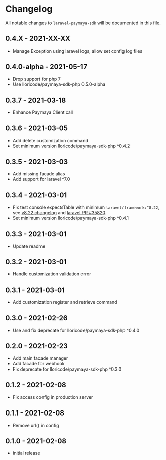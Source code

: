 # Changelog

All notable changes to `laravel-paymaya-sdk` will be documented in this file.

## 0.4.X - 2021-XX-XX

- Manage Exception using laravel logs, allow set config log files

## 0.4.0-alpha - 2021-05-17

- Drop support for php 7
- Use lloricode/paymaya-sdk-php 0.5.0-alpha

## 0.3.7 - 2021-03-18

- Enhance Paymaya Client call

## 0.3.6 - 2021-03-05

- Add delete customization command
- Set minimum version lloricode/paymaya-sdk-php ^0.4.2

## 0.3.5 - 2021-03-03

- Add missing facade alias
- Add support for laravel ^7.0

## 0.3.4 - 2021-03-01

- Fix test console expectsTable with minimum `laravel/framework:^8.22`,
  see [v8.22 changelog](https://github.com/laravel/framework/blob/8.x/CHANGELOG-8.x.md#v8220-2021-01-12)
  and [laravel PR #35820](https://github.com/laravel/framework/pull/35820).
- Set minimum version lloricode/paymaya-sdk-php ^0.4.1

## 0.3.3 - 2021-03-01

- Update readme

## 0.3.2 - 2021-03-01

- Handle customization validation error

## 0.3.1 - 2021-03-01

- Add customization register and retrieve command

## 0.3.0 - 2021-02-26

- Use and fix deprecate for lloricode/paymaya-sdk-php ^0.4.0

## 0.2.0 - 2021-02-23

- Add main facade manager
- Add facade for webhook
- Fix deprecate for lloricode/paymaya-sdk-php ^0.3.0

## 0.1.2 - 2021-02-08

- Fix access config in production server

## 0.1.1 - 2021-02-08

- Remove url() in config

## 0.1.0 - 2021-02-08

- initial release
